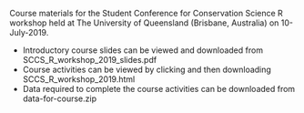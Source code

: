 Course materials for the Student Conference for Conservation Science R workshop held at The University of Queensland (Brisbane, Australia) on 10-July-2019.

-  Introductory course slides can be viewed and downloaded from SCCS_R_workshop_2019_slides.pdf  
-  Course activities can be viewed by clicking and then downloading SCCS_R_workshop_2019.html  
-  Data required to complete the course activities can be downloaded from data-for-course.zip
